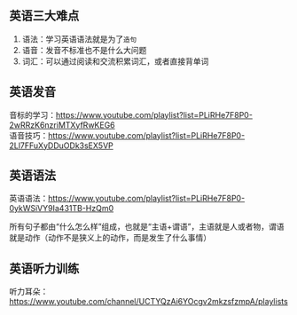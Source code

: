 ﻿## 英语三大难点
1. 语法：学习英语语法就是为了```造句```
2. 语音：发音不标准也不是什么大问题
3. 词汇：可以通过阅读和交流积累词汇，或者直接背单词

## 英语发音
音标的学习：https://www.youtube.com/playlist?list=PLiRHe7F8P0-2wRRzK6nzriMTXyfRwKEG6  
语音技巧：https://www.youtube.com/playlist?list=PLiRHe7F8P0-2Ll7FFuXyDDuODk3sEX5VP

## 英语语法
英语语法：https://www.youtube.com/playlist?list=PLiRHe7F8P0-0ykWSiVY9Ia431TB-HzQm0

所有句子都由“什么怎么样”组成，也就是“主语+谓语”，主语就是人或者物，谓语就是动作（动作不是狭义上的动作，而是发生了什么事情）

## 英语听力训练
听力耳朵：https://www.youtube.com/channel/UCTYQzAi6YOcgv2mkzsfzmpA/playlists